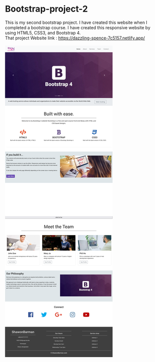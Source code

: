 # Bootstrap-project-2
This is my second bootstrap project. I have created this website when I completed a bootstrap course. I have created this responsive website by using HTML5, CSS3, and Bootstrap 4.
<br>
That project Website link : https://dazzling-spence-7c5157.netlify.app/
<br>
<br>
<img src="https://github.com/ShawonBarman/Bootstrap-4-project-2/blob/main/project_demo.png">
